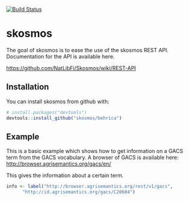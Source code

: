 [![Build Status](https://travis-ci.org/behrica/skosmos.svg?branch=master)](https://travis-ci.org/behrica/skosmos)


# skosmos

The goal of skosmos is to ease the use of the skosmos REST API.
Documentation for the API is available here.

https://github.com/NatLibFi/Skosmos/wiki/REST-API

## Installation

You can install skosmos from github with:

```R
# install.packages("devtools")
devtools::install_github("skosmos/behrica")
```

## Example

This is a basic example which shows how to get information on a GACS term from the 
GACS vocabulary. A browser of GACS is available here: http://browser.agrisemantics.org/gacs/en/

This gives the information about a certain term.

```R
info <- label("http://browser.agrisemantics.org/rest/v1/gacs",
      "http://id.agrisemantics.org/gacs/C20604")
```

